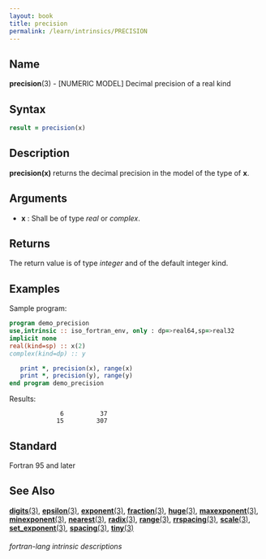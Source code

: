 ```yaml
---
layout: book
title: precision
permalink: /learn/intrinsics/PRECISION
---
```

## __Name__

__precision__(3) - \[NUMERIC MODEL\] Decimal precision of a real kind


## __Syntax__
```fortran
result = precision(x)
```
## __Description__

__precision(x)__ returns the decimal precision in the model of the type
of __x__.

## __Arguments__

  - __x__
    : Shall be of type _real_ or _complex_.

## __Returns__

The return value is of type _integer_ and of the default integer kind.

## __Examples__

Sample program:

```fortran
program demo_precision
use,intrinsic :: iso_fortran_env, only : dp=>real64,sp=>real32
implicit none
real(kind=sp) :: x(2)
complex(kind=dp) :: y

   print *, precision(x), range(x)
   print *, precision(y), range(y)
end program demo_precision
```
  Results:
```text
              6          37
             15         307
```
## __Standard__

Fortran 95 and later

## __See Also__

[__digits__(3)](DIGITS),
[__epsilon__(3)](EPSILON),
[__exponent__(3)](EXPONENT),
[__fraction__(3)](FRACTION),
[__huge__(3)](HUGE),
[__maxexponent__(3)](MAXEXPONENT),
[__minexponent__(3)](MINEXPONENT),
[__nearest__(3)](NEAREST),
[__radix__(3)](RADIX),
[__range__(3)](RANGE),
[__rrspacing__(3)](RRSPACING),
[__scale__(3)](SCALE),
[__set\_exponent__(3)](SET_EXPONENT),
[__spacing__(3)](SPACING),
[__tiny__(3)](TINY)


###### fortran-lang intrinsic descriptions
